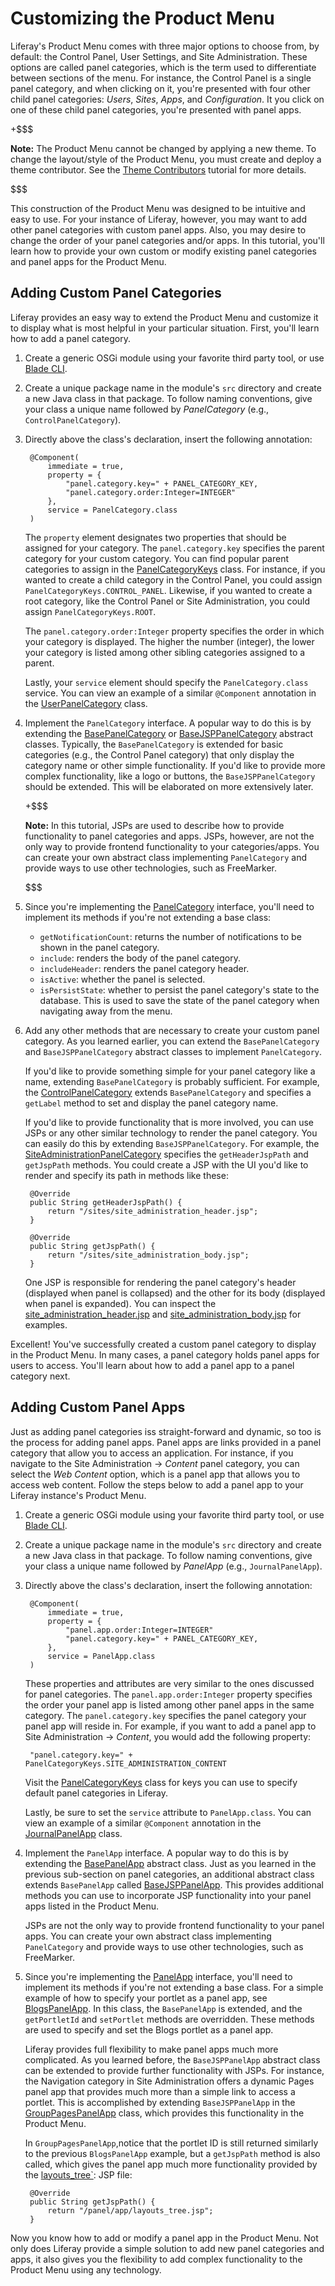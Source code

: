 # Customizing the Product Menu

Liferay's Product Menu comes with three major options to choose from, by
default: the Control Panel, User Settings, and Site Administration. These
options are called panel categories, which is the term used to differentiate
between sections of the menu. For instance, the Control Panel is a single panel
category, and when clicking on it, you're presented with four other child panel
categories: *Users*, *Sites*, *Apps*, and *Configuration*. It you click on one
of these child panel categories, you're presented with panel apps.

+$$$

**Note:** The Product Menu cannot be changed by applying a new theme. To change
the layout/style of the Product Menu, you must create and deploy a theme
contributor. See the
[Theme Contributors](/develop/tutorials/-/knowledge_base/7-0/theme-contributors)
tutorial for more details.

$$$

<!-- Check link for above tutorial. Was not published yet when this was written.
-Cody -->

This construction of the Product Menu was designed to be intuitive and easy to
use. For your instance of Liferay, however, you may want to add other panel
categories with custom panel apps. Also, you may desire to change the order of
your panel categories and/or apps. In this tutorial, you'll learn how to provide
your own custom or modify existing panel categories and panel apps for the
Product Menu.

## Adding Custom Panel Categories

Liferay provides an easy way to extend the Product Menu and customize it to
display what is most helpful in your particular situation. First, you'll learn
how to add a panel category.

1. Create a generic OSGi module using your favorite third party tool, or use
   [Blade CLI](/develop/tutorials/-/knowledge_base/7-0/blade-cli). 

2. Create a unique package name in the module's `src` directory and create a
   new Java class in that package. To follow naming conventions, give your
   class a unique name followed by *PanelCategory* (e.g.,
   `ControlPanelCategory`).

3. Directly above the class's declaration, insert the following annotation:

        @Component(
            immediate = true,
            property = {
                "panel.category.key=" + PANEL_CATEGORY_KEY,
                "panel.category.order:Integer=INTEGER"
            },
            service = PanelCategory.class
        )

    The `property` element designates two properties that should be assigned for
    your category. The `panel.category.key` specifies the parent category for
    your custom category. You can find popular parent categories to assign in
    the [PanelCategoryKeys](https://github.com/liferay/liferay-portal/blob/master/modules/apps/web-experience/application-list/application-list-api/src/main/java/com/liferay/application/list/constants/PanelCategoryKeys.java)
    class. For instance, if you wanted to create a child category in the Control
    Panel, you could assign `PanelCategoryKeys.CONTROL_PANEL`. Likewise, if you
    wanted to create a root category, like the Control Panel or Site
    Administration, you could assign `PanelCategoryKeys.ROOT`.

    The `panel.category.order:Integer` property specifies the order in which
    your category is displayed. The higher the number (integer), the lower your
    category is listed among other sibling categories assigned to a parent.
    
    Lastly, your `service` element should specify the `PanelCategory.class`
    service. You can view an example of a similar `@Component` annotation in the
    [UserPanelCategory](https://github.com/liferay/liferay-portal/blob/master/modules/apps/web-experience/product-navigation/product-navigation-control-panel/src/main/java/com/liferay/product/navigation/control/panel/application/list/UsersPanelCategory.java)
    class.

4. Implement the `PanelCategory` interface. A popular way to do this is by
   extending the
   [BasePanelCategory](https://github.com/liferay/liferay-portal/blob/master/modules/apps/web-experience/application-list/application-list-api/src/main/java/com/liferay/application/list/BasePanelCategory.java)
   or 
   [BaseJSPPanelCategory](https://github.com/liferay/liferay-portal/blob/master/modules/apps/web-experience/application-list/application-list-api/src/main/java/com/liferay/application/list/BaseJSPPanelCategory.java)
   abstract classes. Typically, the `BasePanelCategory` is extended for basic
   categories (e.g., the Control Panel category) that only display the category
   name or other simple functionality. If you'd like to provide more complex
   functionality, like a logo or buttons, the `BaseJSPPanelCategory` should be
   extended. This will be elaborated on more extensively later.

    +$$$

    **Note:** In this tutorial, JSPs are used to describe how to provide
    functionality to panel categories and apps. JSPs, however, are not the only
    way to provide frontend functionality to your categories/apps. You can
    create your own abstract class implementing `PanelCategory` and provide ways
    to use other technologies, such as FreeMarker.

    $$$

5. Since you're implementing the
   [PanelCategory](https://github.com/liferay/liferay-portal/blob/master/modules/apps/web-experience/application-list/application-list-api/src/main/java/com/liferay/application/list/PanelCategory.java)
   interface, you'll need to implement its methods if you're not extending a
   base class:

    - `getNotificationCount`: returns the number of notifications to be shown in
    the panel category.
    - `include`: renders the body of the panel category.
    - `includeHeader`: renders the panel category header.
    - `isActive`: whether the panel is selected.
    - `isPersistState`: whether to persist the panel category's state to the
      database. This is used to save the state of the panel category when
      navigating away from the menu.

6. Add any other methods that are necessary to create your custom panel
   category. As you learned earlier, you can extend the `BasePanelCategory` and
   `BaseJSPPanelCategory` abstract classes to implement `PanelCategory`.

    If you'd like to provide something simple for your panel category like a
    name, extending `BasePanelCategory` is probably sufficient. For example, the
    [ControlPanelCategory](https://github.com/liferay/liferay-portal/blob/master/modules/apps/web-experience/product-navigation/product-navigation-control-panel/src/main/java/com/liferay/product/navigation/control/panel/application/list/ControlPanelCategory.java)
    extends `BasePanelCategory` and specifies a `getLabel` method to set and
    display the panel category name.

    If you'd like to provide functionality that is more involved, you can use
    JSPs or any other similar technology to render the panel category. You can
    easily do this by extending `BaseJSPPanelCategory`. For example, the
    [SiteAdministrationPanelCategory](https://github.com/liferay/liferay-portal/blob/master/modules/apps/web-experience/product-navigation/product-navigation-site-administration/src/main/java/com/liferay/product/navigation/site/administration/application/list/SiteAdministrationPanelCategory.java)
    specifies the `getHeaderJspPath` and `getJspPath` methods. You could create
    a JSP with the UI you'd like to render and specify its path in methods like
    these:

        @Override
        public String getHeaderJspPath() {
            return "/sites/site_administration_header.jsp";
        }

        @Override
        public String getJspPath() {
            return "/sites/site_administration_body.jsp";
        }

    One JSP is responsible for rendering the panel category's header (displayed
    when panel is collapsed) and the other for its body (displayed when panel is
    expanded). You can inspect the
    [site_administration_header.jsp](https://github.com/liferay/liferay-portal/blob/master/modules/apps/web-experience/product-navigation/product-navigation-site-administration/src/main/resources/META-INF/resources/sites/site_administration_header.jsp)
    and
    [site_administration_body.jsp](https://github.com/liferay/liferay-portal/blob/master/modules/apps/web-experience/product-navigation/product-navigation-site-administration/src/main/resources/META-INF/resources/sites/site_administration_body.jsp)
    for examples.

Excellent! You've successfully created a custom panel category to display in the
Product Menu. In many cases, a panel category holds panel apps for users to
access. You'll learn about how to add a panel app to a panel category next.

## Adding Custom Panel Apps

Just as adding panel categories iss straight-forward and dynamic, so too is the
process for adding panel apps. Panel apps are links provided in a panel category
that allow you to access an application. For instance, if you navigate to the
Site Administration &rarr; *Content* panel category, you can select the *Web
Content* option, which is a panel app that allows you to access web content.
Follow the steps below to add a panel app to your Liferay instance's Product
Menu.

1. Create a generic OSGi module using your favorite third party tool, or use
   [Blade CLI](/develop/tutorials/-/knowledge_base/7-0/blade-cli). 

2. Create a unique package name in the module's `src` directory and create a
   new Java class in that package. To follow naming conventions, give your class
   a unique name followed by *PanelApp* (e.g., `JournalPanelApp`).

3. Directly above the class's declaration, insert the following annotation:

        @Component(
            immediate = true,
            property = {
                "panel.app.order:Integer=INTEGER"
                "panel.category.key=" + PANEL_CATEGORY_KEY,
            },
            service = PanelApp.class
        )

    These properties and attributes are very similar to the ones discussed for
    panel categories. The `panel.app.order:Integer` property specifies the order
    your panel app is listed among other panel apps in the same category. The
    `panel.category.key` specifies the panel category your panel app will reside
    in. For example, if you want to add a panel app to Site Administration
    &rarr; *Content*, you would add the following property:

        "panel.category.key=" + PanelCategoryKeys.SITE_ADMINISTRATION_CONTENT

    Visit the
    [PanelCategoryKeys](https://github.com/liferay/liferay-portal/blob/master/modules/apps/web-experience/application-list/application-list-api/src/main/java/com/liferay/application/list/constants/PanelCategoryKeys.java)
    class for keys you can use to specify default panel categories in Liferay.

    Lastly, be sure to set the `service` attribute to `PanelApp.class`. You can
    view an example of a similar `@Component` annotation in the
    [JournalPanelApp](https://github.com/liferay/liferay-portal/blob/master/modules/apps/web-experience/journal/journal-web/src/main/java/com/liferay/journal/web/application/list/JournalPanelApp.java)
    class.

4. Implement the `PanelApp` interface. A popular way to do this is by
   extending the
   [BasePanelApp](https://github.com/liferay/liferay-portal/blob/master/modules/apps/web-experience/application-list/application-list-api/src/main/java/com/liferay/application/list/BasePanelApp.java)
   abstract class. Just as you learned in the previous sub-section on panel
   categories, an additional abstract class extends `BasePanelApp` called
   [BaseJSPPanelApp](https://github.com/liferay/liferay-portal/blob/master/modules/apps/web-experience/application-list/application-list-api/src/main/java/com/liferay/application/list/BaseJSPPanelApp.java).
   This provides additional methods you can use to incorporate JSP functionality
   into your panel apps listed in the Product Menu.

    JSPs are not the only way to provide frontend functionality to your panel
    apps. You can create your own abstract class implementing `PanelCategory`
    and provide ways to use other technologies, such as FreeMarker.

5. Since you're implementing the
   [PanelApp](https://github.com/liferay/liferay-portal/blob/master/modules/apps/web-experience/application-list/application-list-api/src/main/java/com/liferay/application/list/PanelApp.java)
   interface, you'll need to implement its methods if you're not extending a
   base class. For a simple example of how to specify your portlet as a panel
   app, see
   [BlogsPanelApp](https://github.com/liferay/liferay-portal/blob/master/modules/apps/collaboration/blogs/blogs-web/src/main/java/com/liferay/blogs/web/application/list/BlogsPanelApp.java).
   In this class, the `BasePanelApp` is extended, and the `getPortletId` and
   `setPortlet` methods are overridden. These methods are used to specify and
   set the Blogs portlet as a panel app.

    Liferay provides full flexibility to make panel apps much more complicated.
    As you learned before, the `BaseJSPPanelApp` abstract class can be extended
    to provide further functionality with JSPs.
    For instance, the Navigation category in Site Administration offers a
    dynamic Pages panel app that provides much more than a simple link to access a
    portlet. This is accomplished by extending `BaseJSPPanelApp` in the
    [GroupPagesPanelApp](https://github.com/liferay/liferay-portal/blob/master/modules/apps/web-experience/layout/layout-admin-web/src/main/java/com/liferay/layout/admin/web/application/list/GroupPagesPanelApp.java)
    class, which provides this functionality in the Product Menu.

    In `GroupPagesPanelApp`,notice that the portlet ID is still returned
    similarly to the previous `BlogsPanelApp` example, but a `getJspPath` method
    is also called, which gives the panel app much more functionality provided
    by the
    [layouts_tree`](https://github.com/liferay/liferay-portal/blob/master/modules/apps/web-experience/layout/layout-admin-web/src/main/resources/META-INF/resources/panel/app/layouts_tree.jsp):
    JSP file:

        @Override
        public String getJspPath() {
            return "/panel/app/layouts_tree.jsp";
        }

Now you know how to add or modify a panel app in the Product Menu. Not only does
Liferay provide a simple solution to add new panel categories and apps, it also
gives you the flexibility to add complex functionality to the Product Menu using
any technology.
